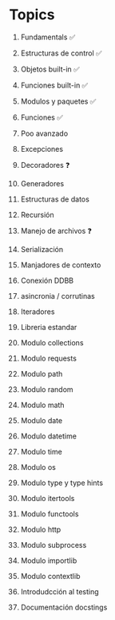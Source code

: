 # Topics

1. Fundamentals ✅
2. Estructuras de control ✅
3. Objetos built-in ✅
4. Funciones built-in ✅
5. Modulos y paquetes ✅
6. Funciones ✅
7. Poo avanzado
8. Excepciones
9. Decoradores ❓
10. Generadores
11. Estructuras de datos
12. Recursión
13. Manejo de archivos ❓
14. Serialización
15. Manjadores de contexto
16. Conexión DDBB
17. asincronia / corrutinas
18. Iteradores
19. Libreria estandar

20. Modulo collections
21. Modulo requests
22. Modulo path
23. Modulo random
24. Modulo math
25. Modulo date
26. Modulo datetime
27. Modulo time
28. Modulo os
29. Modulo type y type hints
30. Modulo itertools
31. Modulo functools
32. Modulo http
33. Modulo subprocess
34. Modulo importlib
35. Modulo contextlib
36. Introdudcción al testing
37. Documentación docstings
